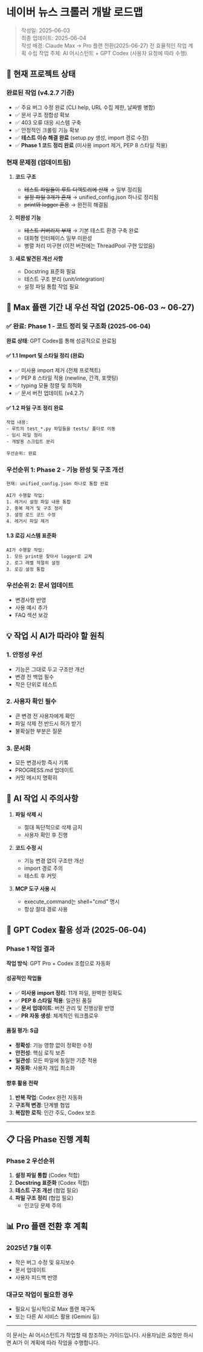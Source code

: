 # 네이버 뉴스 크롤러 개발 로드맵

> 작성일: 2025-06-03  
> 최종 업데이트: 2025-06-04  
> 작성 배경: Claude Max → Pro 플랜 전환(2025-06-27) 전 효율적인 작업 계획 수립
> 작업 주체: AI 어시스턴트 + GPT Codex (사용자 요청에 따라 수행)

## 📌 현재 프로젝트 상태

### 완료된 작업 (v4.2.7 기준)
- ✅ 주요 버그 수정 완료 (CLI help, URL 수집 제한, 날짜별 병합)
- ✅ 문서 구조 정합성 확보
- ✅ 403 오류 대응 시스템 구축
- ✅ 안정적인 크롤링 기능 확보
- ✅ **테스트 이슈 해결 완료** (setup.py 생성, import 경로 수정)
- ✅ **Phase 1 코드 정리 완료** (미사용 import 제거, PEP 8 스타일 적용)

### 현재 문제점 (업데이트됨)
1. **코드 구조** 
   - ~~테스트 파일들이 루트 디렉토리에 산재~~ → 일부 정리됨
   - ~~설정 파일 3개가 혼재~~ → unified_config.json 하나로 정리됨
   - ~~print와 logger 혼용~~ → 완전히 해결됨

2. **미완성 기능**
   - ~~테스트 커버리지 부재~~ → 기본 테스트 환경 구축 완료
   - 대화형 인터페이스 일부 미완성
   - 병렬 처리 미구현 (이전 버전에는 ThreadPool 구현 있었음)

3. **새로 발견된 개선 사항**
   - Docstring 표준화 필요
   - 테스트 구조 분리 (unit/integration)
   - 설정 파일 통합 작업 필요

## 🎯 Max 플랜 기간 내 우선 작업 (2025-06-03 ~ 06-27)

### ✅ 완료: Phase 1 - 코드 정리 및 구조화 (2025-06-04)
**완료 상태**: GPT Codex를 통해 성공적으로 완료됨

#### ✅ 1.1 Import 및 스타일 정리 (완료)
- ✅ 미사용 import 제거 (전체 프로젝트)
- ✅ PEP 8 스타일 적용 (newline, 간격, 포맷팅)
- ✅ typing 모듈 정렬 및 최적화
- ✅ 문서 버전 업데이트 (v4.2.7)

#### ✅ 1.2 파일 구조 정리 완료
```
작업 내용:
- 루트의 test_*.py 파일들을 tests/ 폴더로 이동
- 임시 파일 정리
- 개발용 스크립트 분리

우선순위: 완료
```

### 우선순위 1: Phase 2 - 기능 완성 및 구조 개선
```
현재: unified_config.json 하나로 통합 완료

AI가 수행할 작업:
1. 레거시 설정 파일 내용 통합
2. 중복 제거 및 구조 정리
3. 설정 로드 코드 수정
4. 레거시 파일 제거
```

#### 1.3 로깅 시스템 표준화
```
AI가 수행할 작업:
1. 모든 print문 찾아서 logger로 교체
2. 로그 레벨 적절히 설정
3. 로깅 설정 통합
```

### 우선순위 2: 문서 업데이트
- 변경사항 반영
- 사용 예시 추가
- FAQ 섹션 보강

## 💡 작업 시 AI가 따라야 할 원칙

### 1. 안정성 우선
- 기능은 그대로 두고 구조만 개선
- 변경 전 백업 필수
- 작은 단위로 테스트

### 2. 사용자 확인 필수
- 큰 변경 전 사용자에게 확인
- 파일 삭제 전 반드시 허가 받기
- 불확실한 부분은 질문

### 3. 문서화
- 모든 변경사항 즉시 기록
- PROGRESS.md 업데이트
- 커밋 메시지 명확히

## 🚨 AI 작업 시 주의사항

1. **파일 삭제 시**
   - 절대 독단적으로 삭제 금지
   - 사용자 확인 후 진행

2. **코드 수정 시**
   - 기능 변경 없이 구조만 개선
   - import 경로 주의
   - 테스트 후 커밋

3. **MCP 도구 사용 시**
   - execute_command는 shell="cmd" 명시
   - 항상 절대 경로 사용

## 🤖 GPT Codex 활용 성과 (2025-06-04)

### Phase 1 작업 결과
**작업 방식**: GPT Pro + Codex 조합으로 자동화

#### 성공적인 작업들
- ✅ **미사용 import 정리**: 11개 파일, 완벽한 정확도
- ✅ **PEP 8 스타일 적용**: 일관된 품질
- ✅ **문서 업데이트**: 버전 관리 및 진행상황 반영
- ✅ **PR 자동 생성**: 체계적인 워크플로우

#### 품질 평가: S급
- **정확성**: 기능 영향 없이 정확한 수정
- **안전성**: 핵심 로직 보존
- **일관성**: 모든 파일에 동일한 기준 적용
- **자동화**: 사용자 개입 최소화

#### 향후 활용 전략
1. **반복 작업**: Codex 완전 자동화
2. **구조적 변경**: 단계별 협업
3. **복잡한 로직**: 인간 주도, Codex 보조

---

## 📋 다음 Phase 진행 계획

### Phase 2 우선순위
1. **설정 파일 통합** (Codex 적합)
2. **Docstring 표준화** (Codex 적합)  
3. **테스트 구조 개선** (협업 필요)
4. **파일 구조 정리** (협업 필요)
   - 인코딩 문제 주의

## 📊 Pro 플랜 전환 후 계획

### 2025년 7월 이후
- 작은 버그 수정 및 유지보수
- 문서 업데이트
- 사용자 피드백 반영

### 대규모 작업이 필요한 경우
- 필요시 일시적으로 Max 플랜 재구독
- 또는 다른 AI 서비스 활용 (Gemini 등)

---

이 문서는 AI 어시스턴트가 작업할 때 참조하는 가이드입니다.
사용자님은 요청만 하시면 AI가 이 계획에 따라 작업을 수행합니다.
